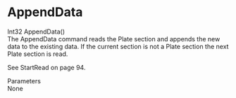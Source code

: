 # AppendData

Int32 AppendData()\
The AppendData command reads the Plate section and appends the new data to the existing data. If the current section is not a Plate section the next Plate section is read.

See StartRead on page 94.

Parameters\
None
